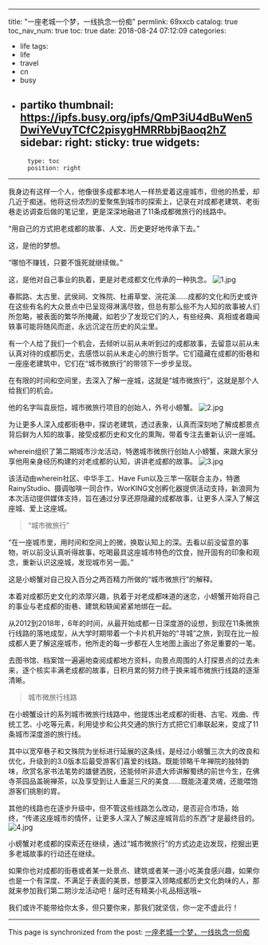 
---
title: "一座老城一个梦，一线执念一份痴"
permlink: 69xxcb
catalog: true
toc_nav_num: true
toc: true
date: 2018-08-24 07:12:09
categories:
- life
tags:
- life
- travel
- cn
- busy
- partiko
thumbnail: https://ipfs.busy.org/ipfs/QmP3iU4dBuWen5DwiYeVuyTCfC2pisygHMRRbbjBaoq2hZ
sidebar:
    right:
        sticky: true
widgets:
    -
        type: toc
        position: right
---


我身边有这样一个人，他像很多成都本地人一样热爱着这座城市，但他的热爱，却几近于痴迷。他将这份浓烈的爱聚焦到城市的探索上，记录在对成都老建筑、老街巷走访调查后做的笔记里，更是深深地融进了11条成都微旅行的线路中。

“用自己的方式把老成都的故事、人文、历史更好地传承下去。”

这，是他的梦想。

“哪怕不赚钱，只要不饿死就继续做。”

这，是他对自己事业的执着，更是对老成都文化传承的一种执念。
![1.jpg](https://ipfs.busy.org/ipfs/QmP3iU4dBuWen5DwiYeVuyTCfC2pisygHMRRbbjBaoq2hZ)


春熙路、太古里、武侯祠、文殊院、杜甫草堂、浣花溪……成都的文化和历史或许在这些有名的大众景点中已呈现得淋漓尽致，但总有那么些不为人知的故事被人们所忽略，被表面的繁华所掩藏，如若少了发现它们的人，有些经典、真相或者趣闻轶事可能将随风而逝，永远沉淀在历史的风尘里。

有一个人给了我们一个机会，去倾听以前从未听到过的成都故事，去留意以前从未认真对待的成都历史，去感悟以前从未走心的旅行哲学。它们蕴藏在成都的街巷和一座座老建筑中，它们在“城市微旅行”的带领下一步步呈现。

在有限的时间和空间里，去深入了解一座城，这就是“城市微旅行”，这就是那个人给我们的机会。

他的名字叫袁辰恺，城市微旅行项目的创始人，外号小螃蟹。
![2.jpg](https://ipfs.busy.org/ipfs/QmVb5ogjMJtFCpNzajXjiRJUpBDh1XSUs1UBvqjqLnxgqD)

为让更多人深入成都街巷中，探访老建筑，透过表象，认真而深刻地了解成都景点背后鲜为人知的故事，接受成都历史和文化的熏陶，带着专注去重新认识一座城。

wherein组织了第二期城市沙龙活动，特邀城市微旅行创始人小螃蟹，来跟大家分享他用亲身经历构建的对老成都的认知，讲讲老成都的故事。
![3.jpg](https://ipfs.busy.org/ipfs/QmUyHxGtBScCVwNtjwjUre66wxTCPRagZtLvBqtwxw5DX3)

该活动由wherein社区、中华手工、Have Fun以及三竿一宿联合主办，特邀RainyStudio、摄调咖啡一同合作，WorKING文创孵化器提供活动支持，新浪网为本次活动提供媒体支持，旨在通过分享还原隐藏的成都故事，让更多人深入了解这座城、爱上这座城。

> “城市微旅行”

“在一座城市里，用时间和空间上的微，换取认知上的深。去看以前没留意的事物，听以前没认真听得故事，吃喝最具这座城市特色的饮食，抛开固有的印象和观念，重新认识这座城，发现城市另一面。”

这是小螃蟹对自己投入百分之两百精力所做的“城市微旅行”的解释。

本着对成都历史文化的浓厚兴趣，执着于对老成都味道的迷恋，小螃蟹开始将自己的事业与老成都的街巷、建筑和轶闻紧紧地绑在一起。

从2012到2018年，6年的时间，从最开始成都一日深度游的设想，到现在11条微旅行线路的落地成型，从大学时期带着一个卡片机开始的“寻城”之旅，到现在比一般成都人更了解这座城市，他所走的每一步都在人生地图上画出了弥足重要的一笔。

去图书馆、档案馆一遍遍地查阅成都地方资料，向景点周围的人打探景点的过去未来，逐个核实丰满老成都的故事，日积月累的努力终于换来城市微旅行线路的逐渐清晰。

> 城市微旅行线路

在小螃蟹设计的系列城市微旅行线路中，他提炼出老成都的街巷、古宅、戏曲、传统工艺、小吃等元素，利用徒步和公共交通的旅行方式把它们串联起来，变成了11条城市深度游的旅行线。

其中以宽窄巷子和文殊院为坐标进行延展的这条线，是经过小螃蟹三次大的改良和优化，升级到的3.0版本后最受游客们喜爱的线路。既能领略千年禅院的独特韵味，欣赏名家书法笔势的雄健洒脱，还能倾听非遗大师讲解蜀绣的前世今生，在佛寺茶园品盖碗禅茶，以及享受到让人垂涎三尺的美食……既能浇灌灵魂，还能喂饱游客们挑剔的胃。

其他的线路也在逐步升级中，但不管这些线路怎么改动，是否迎合市场，始终，“传递这座城市的情怀，让更多人深入了解这座城背后的东西”才是最终目的。
![4.jpg](https://ipfs.busy.org/ipfs/Qmd7aPXdrdZAqmvM79XmQ1eymBrMEgp69Tbor6wKTpJRhD)

小螃蟹对老成都的探索还在继续，通过“城市微旅行”的方式边走边发现，挖掘出更多老城故事的行动还在继续。

如果你也对成都的街巷或者某一处景点、建筑或者某一道小吃美食感兴趣，如果你也是一个有深度、不满足于表面的美景，想要深入领略成都历史文化韵味的人，那就来参加我们第二期沙龙活动吧！届时还有精美小礼品相送哦~

我们或许不能带给你太多，但只要你来，那我们就坚信，你一定不虚此行！

- - -

This page is synchronized from the post: [一座老城一个梦，一线执念一份痴](https://steemit.com/@iguazi123/69xxcb)
